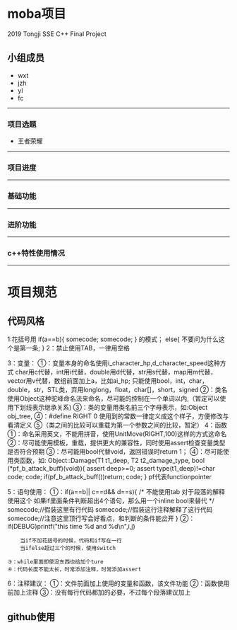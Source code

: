 # moba项目
2019 Tongji SSE C++ Final Project 
## 小组成员

- wxt
- jzh
- yl
- fc

-----------

### 项目选题

- 王者荣耀

-----------

### 项目进度


-----------

### 基础功能

-----------

### 进阶功能

-----------

### c++特性使用情况

-----------

# 项目规范

## 代码风格
1:花括号用
    if(a==b){
	   somecode;
	   somecode;
	}
	的模式；
	else{
		不要问为什么这个是第一条;
	}
2：禁止使用TAB，一律用空格

3：变量：
	①：变量本身的命名使用i_character_hp,d_character_speed这种方式
			char用c代替，int用i代替，double用d代替，str用s代替，map用m代替，vector用v代替，数组前面加上a，比如ai_hp;
			只能使用bool，int，char，double，str，STL类，弃用longlong，float，char[]，short，signed
	②：类名使用Object这种驼峰命名法来命名，尽可能的控制在一个单词以内,（暂定可以使用下划线表示继承关系)
	③：类的变量用类名前三个字母表示，如:Object obj_tree,
	④：#define RIGHT 0
			使用到的常数一律定义成这个样子，方便修改与看清定义
	⑤（类之间的比较可以重载为第一个参数之间的比较，暂定）
4：函数
	①：命名采用英文，不能用拼音，使用UnitMove(RIGHT,100)这样的方式这命名
	②：尽可能使用模板，重载，提供更大的兼容性，同时使用assert检查变量类型是否符合预期
	③：尽可能用bool代替void，返回错误时return 1；
	④：尽可能使用类函数，如:
	Object::Damage(T1 t1_deep,
	               T2 t2_damage_type,
	               bool (*pf_b_attack_buff)(void)){
	               assert deep>=0;
				   assert type(t1_deep)!=char
	code;
	code;
	if(pf_b_attack_buff())return;
	code;
	}
	pf代表functionpointer

5：语句使用：
	①：if(a==b||
	       c==d&&
		   d==s){
    /*
	不能使用tab
	对于段落的解释使用这个
    如果if里面条件判断超出4个语句，那么用一个inline bool来替代
	*/
	somecode;//假装这里有行代码
	somecode;//假装这行注释解释了这行代码
	somecode;//注意这里顶行写会好看点，和判断的条件能岔开
	}
	②：if(DEBUG)printf("this time %d and %d\n",i,j)
	    
		当if不加花括号的时候，代码和if写在一行
		当ifelse超过三个的时候，使用switch

	③：while里面即使没东西也给加个ture
	④：代码长度不能太长，时常添加注释，时常添加assert

6：注释建议：
	①：文件前面加上使用的变量和函数，该文件功能
	②：函数使用前加上注释
	③：没有每行代码都加的必要，不过每个段落建议加上

## github使用
